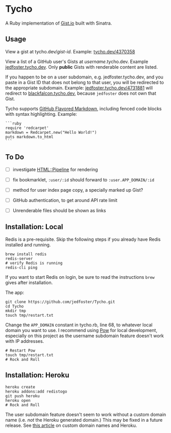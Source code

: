 Tycho
=====

A Ruby implementation of [Gist.io](https://github.com/idan/gistio) built with Sinatra.


## Usage ##

View a gist at tycho.dev/*gist-id*. Example: [tycho.dev/4370358](tycho.dev/4370358)

View a list of a GitHub user's Gists at *username*.tycho.dev. Example [jedfoster.tycho.dev](jedfoster.tycho.dev). Only **public** Gists with renderable content are listed. 

If you happen to be on a user subdomain, e.g. jedfoster.tycho.dev, and you paste in a Gist ID that does not belong to that user, you will be redirected to the appropriate subdomain. Example: [jedfoster.tycho.dev/4731881](jedfoster.tycho.dev/4731881) will redirect to [blackfalcon.tycho.dev](blackfalcon.tycho.dev), because `jedfoster` does not own that Gist.

Tycho supports [GitHub Flavored Markdown](https://help.github.com/articles/github-flavored-markdown), including fenced code blocks with syntax highlighting. Example:


<pre><code>```ruby
require 'redcarpet'
markdown = Redcarpet.new("Hello World!")
puts markdown.to_html
```</code></pre>


## To Do ##

- [ ] investigate [HTML::Pipeline](https://github.com/jch/html-pipeline) for rendering
- [ ] fix bookmarklet, `:user/:id` should forward to `:user.APP_DOMAIN/:id`
- [ ] method for user index page copy, a specially marked up Gist?
- [ ] GitHub authentication, to get around API rate limit
- [ ] Unrenderable files should be shown as links


## Installation: Local ##

Redis is a pre-requisite. Skip the following steps if you already have Redis installed and running.

````
brew install redis  
redis-server
# verify Redis is running
redis-cli ping
````

If you want to start Redis on login, be sure to read the instructions `brew` gives after installation.

The app:

````
git clone https://github.com/jedfoster/Tycho.git
cd Tycho
mkdir tmp
touch tmp/restart.txt
````

Change the `APP_DOMAIN` constant in tycho.rb, line 68, to whatever local domain you want to use. I recommend using [Pow](http://pow.cx) for local development, especially on this project as the username subdomain feature doesn't work with IP addresses.

````
# Restart Pow
touch tmp/restart.txt
# Rock and Roll
````

## Installation: Heroku ##

````
heroku create
heroku addons:add redistogo
git push heroku
heroku open
# Rock and Roll
````

The user subdomain feature doesn't seem to work without a custom domain name (i.e. *not* the Heroku generated domain.) This may be fixed in a future release. See [this article](https://devcenter.heroku.com/articles/custom-domains) on custom domain names and Heroku.

